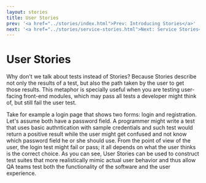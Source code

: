 ```yaml
---
layout: stories
title: User Stories
prev: '<a href="../stories/index.html">Prev: Introducing Stories</a>'
next: '<a href="../stories/service-stories.html">Next: Service Stories</a>'
---
```


# User Stories

Why don't we talk about tests instead of Stories? Because Stories describe not only the results of a test, but also the path taken by the user to get those results.  This metaphor is specially useful when you are testing user-facing front-end modules, which may pass all tests a developer might think of, but still fail the user test.

Take for example a login page that shows two forms: login and registration. Let's assume both have a password field. A programmer might write a test that uses basic authntication with sample credentials and such test would return a positive result while the user might get confused and not know which password field he or she should use.  From the point of view of the user, the login test might fail or pass; it all depends on what the user thinks is the correct choice.  As you can see, User Stories can be used to construct test suites that more realistically mimic actual user behavior and thus allow QA teams test both the functionality of the software and the user experience.

